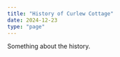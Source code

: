```yaml
---
title: "History of Curlew Cottage"
date: 2024-12-23
type: "page"
---
```


Something about the history.
